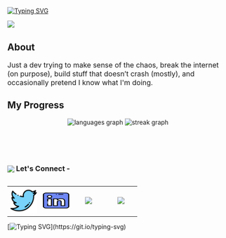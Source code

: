 [![Typing SVG](https://readme-typing-svg.herokuapp.com?font=Fira+Code&pause=1000&color=1AF700&width=435&lines=Hey+I'm+Kunal;I+play+with+data,+not+feelings+😎)](https://git.io/typing-svg)

<div align="left">
  <img src="https://visitor-badge.laobi.icu/badge?page_id=kunald08.kunald08&rstyle=plastic&left_text=Profile%20Views%20:"  />
</div>

## About

<p style="font-size:16px;">
Just a dev trying to make sense of the chaos, break the internet (on purpose), build stuff that doesn’t crash (mostly), and occasionally pretend I know what I'm doing.
</p>

## My Progress

<div align="center" style="margin-bottom: 30px;">
  <img src="https://github-readme-stats.vercel.app/api/top-langs?username=kunald08&locale=en&hide_title=false&layout=compact&card_width=320&langs_count=10&theme=dark&hide_border=false&order=2" height="130" alt="languages graph"  />
  <img src="https://streak-stats.demolab.com?user=kunald08&locale=en&mode=daily&theme=dark&hide_border=false&border_radius=12&order=3" height="130" alt="streak graph"  />
</div>
<br><br>

<h3><img src="https://media.giphy.com/media/Al9XitEIwGgLU9yMfS/giphy.gif?cid=ecf05e47246z68gic13exguovr5xae6jhotnfa5nmu0evi54&ep=v1_stickers_search&rid=giphy.gif&ct=s" width="60" align="absmiddle"> Let's Connect - </h3>

<table width="120" align="left">
  <tr>  
    <td align="center" width="60">
      <a href="https://x.com/kunald08_"><img src="https://raw.githubusercontent.com/8bithemant/8bithemant/master/twitter.png?raw=true" width="60"></a>
    </td>
    <td align="center" width="60">
      <a href="https://linkedin.com/kunaldharpure"><img src="https://raw.githubusercontent.com/8bithemant/8bithemant/master/linkedin.png?raw=true" height="36" width="65"></a>
    </td>
    <td align="center" width="60">
      <a href="mailto:dharpurekunal08@gmail.com"><img src="https://user-images.githubusercontent.com/29790345/184528214-8f168ffd-5a4c-4d30-8d6b-917568924fbb.png?raw=true" width="80"></a>
    </td>
    <td align="center" width="60">
      <a href="#"><img src="https://user-images.githubusercontent.com/29790345/184600207-42a1a54e-9faa-40c8-b18e-f8230d0c6d7c.png?raw=true" width="60"></a>
    </td>
  </tr>
</table>



<br> <br>
<br>

[![Typing SVG](https://readme-typing-svg.demolab.com?font=Fira+Code&size=16&pause=1000&color=00F707&width=435&lines=%3E+Building.+Breaking.+Learning.+Repeating.)](https://git.io/typing-svg)
